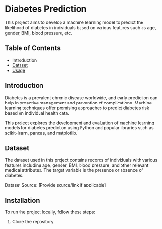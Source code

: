 # Diabetes Prediction

This project aims to develop a machine learning model to predict the likelihood of diabetes in individuals based on various features such as age, gender, BMI, blood pressure, etc.

## Table of Contents
- [Introduction](#introduction)
- [Dataset](#dataset)
- [Usage](#usage)

## Introduction

Diabetes is a prevalent chronic disease worldwide, and early prediction can help in proactive management and prevention of complications. Machine learning techniques offer promising approaches to predict diabetes risk based on individual health data.

This project explores the development and evaluation of machine learning models for diabetes prediction using Python and popular libraries such as scikit-learn, pandas, and matplotlib.

## Dataset

The dataset used in this project contains records of individuals with various features including age, gender, BMI, blood pressure, and other relevant medical attributes. The target variable is the presence or absence of diabetes.

Dataset Source: [Provide source/link if applicable]

## Installation

To run the project locally, follow these steps:

1. Clone the repository
